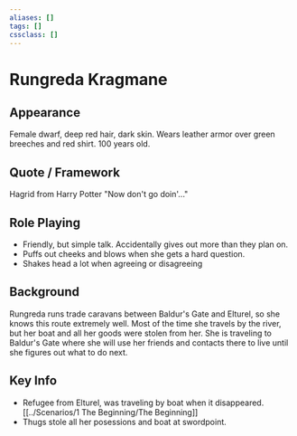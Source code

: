 ```yaml
---
aliases: []
tags: []
cssclass: []
---
```

# Rungreda Kragmane

## Appearance
Female dwarf, deep red hair, dark skin. Wears leather armor over green breeches and red shirt. 100 years old.

## Quote / Framework
Hagrid from Harry Potter
"Now don't go doin'..."

## Role Playing
- Friendly, but simple talk. Accidentally gives out more than they plan on.
- Puffs out cheeks and blows when she gets a hard question.
- Shakes head a lot when agreeing or disagreeing

## Background
Rungreda runs trade caravans between Baldur's Gate and Elturel, so she knows this route extremely well. Most of the time she travels by the river, but her boat and all her goods were stolen from her. She is traveling to Baldur's Gate where she will use her friends and contacts there to live until she figures out what to do next.

## Key Info
- Refugee from Elturel, was traveling by boat when it disappeared. [[../Scenarios/1 The Beginning/The Beginning]]
- Thugs stole all her posessions and boat at swordpoint.

